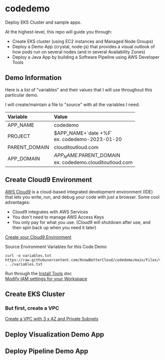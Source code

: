 # codedemo
Deploy EKS Cluster and sample apps.

At the highest-level, this repo will guide you through:

* Create EKS cluster (using EC2 instances and Managed Node Groups)
* Deploy a Demo App (crystal, node-js) that provides a visual outlook of how pods run on several nodes (and in several Availability Zones)
* Deploy a Java App by building a Software Pipeline using AWS Developer Tools

## Demo Information
Here is a list of "variables" and their values that I will use throughout this particular demo.

I will create/maintain a file to "source" with all the variables I need.

| Variable      | Value                 |
|:--------------|:----------------------|
| APP_NAME      | codedemo |
| PROJECT       | \$APP_NAME+\`date +%F\` <br> ex. codedemo-2023-01-20 |
| PARENT_DOMAIN | clouditoutloud.com |
| APP_DOMAIN    | $APP_NAME.$PARENT_DOMAIN <br> ex. codedemo.clouditoutloud.com |

## Create Cloud9 Environment
[AWS Cloud9](https://aws.amazon.com/cloud9/) is a cloud-based integrated development environment (IDE) that lets you write, run, and debug your code with just a browser. 
Some cool advantages:
* Cloud9 integrates with AWS Services
* You don't need to manage AWS Access Keys
* You only pay for what you use. (Cloud9 will shutdown after use, and then spin back up when you need it later)

[Create your Cloud9 Environment](Create_Cloud9_Environment.md)  

Source Environment Variables for this Code Demo
``` 
curl -o variables.txt https://raw.githubusercontent.com/KnowBetterCloud/codedemo/main/Files/variables.txt
. ./variables.txt
```
Run through the [Install Tools](Install_Tools.md) doc  
[Modify IAM settings for your Workspace](./Modify_IAM_Settings.md)

## Create EKS Cluster

### But first, create a VPC
[Create a VPC with 3 x AZ and Private Subnets](./Create_3AZ-VPC_Private_Subnets.md)


## Deploy Visualization Demo App

## Deploy Pipeline Demo App



